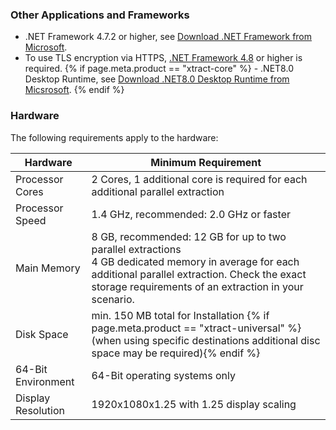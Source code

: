 
### Other Applications and Frameworks	

- .NET Framework 4.7.2 or higher, see [Download .NET Framework from Microsoft](https://support.microsoft.com/en-us/help/4054530/microsoft-net-framework-4-7-2-offline-installer-for-windows).
- To use TLS encryption via HTTPS, [.NET Framework 4.8](https://dotnet.microsoft.com/en-us/download/dotnet-framework/net48) or higher is required.
{% if page.meta.product == "xtract-core" %} - .NET8.0 Desktop Runtime, see [Download .NET8.0 Desktop Runtime from Micsrosoft](https://dotnet.microsoft.com/en-us/download/dotnet/thank-you/runtime-desktop-8.0.11-windows-x64-installer). {% endif %}


### Hardware

The following requirements apply to the hardware:

| Hardware     | Minimum Requirement      | 
|--------------|--------------------------|
| Processor Cores | 2 Cores, 1 additional core is required for each additional parallel extraction |
| Processor Speed | 1.4 GHz, recommended: 2.0 GHz or faster |
| Main Memory  | 8 GB, recommended: 12 GB for up to two parallel extractions <br> 4 GB dedicated memory in average for each additional parallel extraction. Check the exact storage requirements of an extraction in your scenario.|
| Disk Space   | min. 150 MB total for Installation {% if page.meta.product == "xtract-universal" %}(when using specific destinations additional disc space may be required){% endif %} |
| 64-Bit Environment | 64-Bit operating systems only |
| Display Resolution | 1920x1080x1.25 with 1.25 display scaling |
